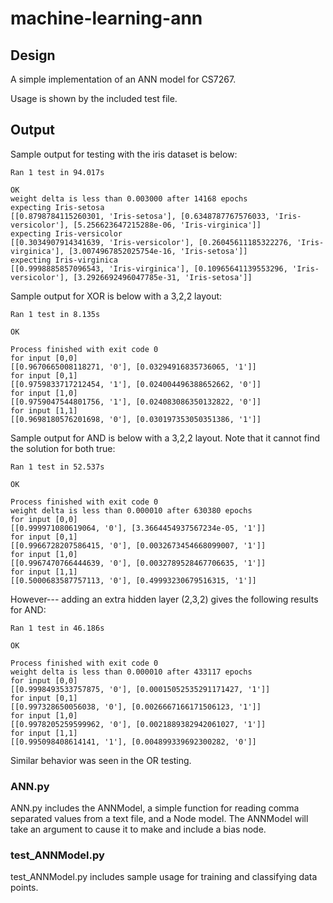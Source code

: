 # machine-learning-ann


## Design
A simple implementation of an ANN model for CS7267. 

Usage is shown by the included test file. 

## Output
Sample output for testing with the iris dataset is below:

```
Ran 1 test in 94.017s

OK
weight delta is less than 0.003000 after 14168 epochs
expecting Iris-setosa
[[0.8798784115260301, 'Iris-setosa'], [0.6348787767576033, 'Iris-versicolor'], [5.256623647215288e-06, 'Iris-virginica']]
expecting Iris-versicolor
[[0.3034907914341639, 'Iris-versicolor'], [0.26045611185322276, 'Iris-virginica'], [3.0074967852025754e-16, 'Iris-setosa']]
expecting Iris-virginica
[[0.9998885857096543, 'Iris-virginica'], [0.10965641139553296, 'Iris-versicolor'], [3.2926692496047785e-31, 'Iris-setosa']]
```

Sample output for XOR is below with a 3,2,2 layout:
```
Ran 1 test in 8.135s

OK

Process finished with exit code 0
for input [0,0]
[[0.9670665008118271, '0'], [0.03294916835736065, '1']]
for input [0,1]
[[0.9759833717212454, '1'], [0.024004496388652662, '0']]
for input [1,0]
[[0.9759047544801756, '1'], [0.024083086350132822, '0']]
for input [1,1]
[[0.9698180576201698, '0'], [0.030197353050351386, '1']]
```

Sample output for AND is below with a 3,2,2 layout. Note that it cannot find the solution for both true:
```
Ran 1 test in 52.537s

OK

Process finished with exit code 0
weight delta is less than 0.000010 after 630380 epochs
for input [0,0]
[[0.999971080619064, '0'], [3.3664454937567234e-05, '1']]
for input [0,1]
[[0.9966728207586415, '0'], [0.0032673454668099007, '1']]
for input [1,0]
[[0.9967470766444639, '0'], [0.0032789528467706635, '1']]
for input [1,1]
[[0.5000683587757113, '0'], [0.49993230679516315, '1']]
```

However--- adding an extra hidden layer (2,3,2) gives the following results for AND:
```
Ran 1 test in 46.186s

OK

Process finished with exit code 0
weight delta is less than 0.000010 after 433117 epochs
for input [0,0]
[[0.9998493533757875, '0'], [0.00015052535291171427, '1']]
for input [0,1]
[[0.997328650056038, '0'], [0.0026667166171506123, '1']]
for input [1,0]
[[0.9978205259599962, '0'], [0.0021889382942061027, '1']]
for input [1,1]
[[0.995098408614141, '1'], [0.004899339692300282, '0']]
```

Similar behavior was seen in the OR testing.

### ANN.py
ANN.py includes the ANNModel, a simple function for reading comma separated values from a text file, and a Node model. The ANNModel will take an argument to cause it to make and include a bias node.

### test_ANNModel.py
test_ANNModel.py includes sample usage for training and classifying data points.  


